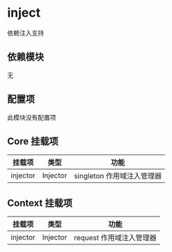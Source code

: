 # inject

依赖注入支持

## 依赖模块

无

## 配置项

此模块没有配置项

## Core 挂载项

| 挂载项 | 类型 | 功能 |
| ----- | --- | ---- |
| injector | Injector | singleton 作用域注入管理器

## Context 挂载项

| 挂载项 | 类型 | 功能 |
| ----- | --- | ---- |
| injector | Injector | request 作用域注入管理器
